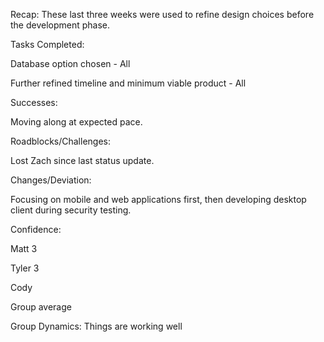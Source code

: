 Recap: These last three weeks were used to refine design choices before the development phase.

Tasks Completed:

Database option chosen - All

Further refined timeline and minimum viable product - All

Successes:

Moving along at expected pace. 

Roadblocks/Challenges:

Lost Zach since last status update. 

Changes/Deviation:

Focusing on mobile and web applications first, then developing desktop client during security testing.

Confidence:

Matt 3

Tyler 3

Cody

Group average

Group Dynamics: Things are working well
